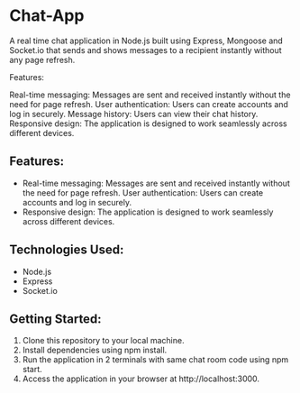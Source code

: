 # Chat-App
A real time chat application in Node.js built using Express, Mongoose and Socket.io that sends and shows messages to a recipient instantly without any page refresh.

Features:

Real-time messaging: Messages are sent and received instantly without the need for page refresh.
User authentication: Users can create accounts and log in securely.
Message history: Users can view their chat history.
Responsive design: The application is designed to work seamlessly across different devices.


## Features:
* Real-time messaging: Messages are sent and received instantly without the need for page refresh.
User authentication: Users can create accounts and log in securely.
* Responsive design: The application is designed to work seamlessly across different devices.

## Technologies Used:
* Node.js
* Express
* Socket.io


## Getting Started:
1. Clone this repository to your local machine.
2. Install dependencies using npm install.
3. Run the application in 2 terminals with same chat room code using npm start.
4. Access the application in your browser at http://localhost:3000.
